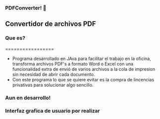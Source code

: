 ### PDFConverter! 👋<h2>Convertidor de archivos PDF</h2>

<h3>Que es?</h3>
=================

- Programa desarrollado en JAva para facilitar el trabajo en la oficina, transforma archivos PDF's a formato Word o Excel con una funcionalidad extra de envió de varios archivos a la cola de impresion sin necesidad de abrir cada documento.
- Con este programa lo que se quiere evitar es la compra de lincencias privativas para solucionar algo sencillo.

### Aun en desarrollo! <h3> Interfaz grafica de usuario por realizar</h3>
